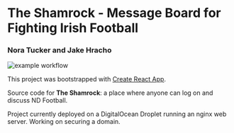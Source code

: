 # The Shamrock - Message Board for Fighting Irish Football
### Nora Tucker and Jake Hracho

![example workflow](https://github.com/jhracho/WebDevProjectRepo/actions/workflows/deploy.yml/badge.svg)

This project was bootstrapped with [Create React App](https://github.com/facebook/create-react-app).

Source code for **The Shamrock**: a place where anyone can log on and discuss ND Football. 

Project currently deployed on a DigitalOcean Droplet running an nginx web server. Working on securing a domain.
